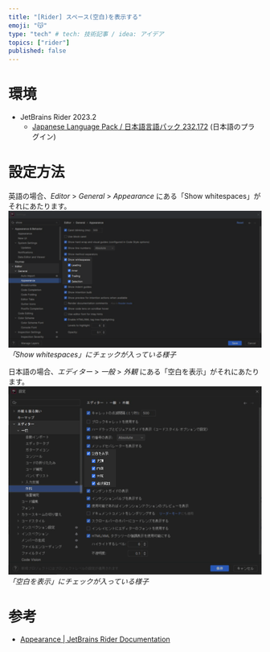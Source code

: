 ```yaml
---
title: "[Rider] スペース(空白)を表示する"
emoji: "😽"
type: "tech" # tech: 技術記事 / idea: アイデア
topics: ["rider"]
published: false
---
```


# 環境
- JetBrains Rider 2023.2
    - [Japanese Language Pack / 日本語言語パック 232.172](https://plugins.jetbrains.com/plugin/13964-japanese-language-pack------/versions/stable/365582) (日本語のプラグイン)



# 設定方法
<!-- textlint-disable jtf-style/4.3.7.山かっこ<> -->
英語の場合、*Editor* > *General* > *Appearance* にある「Show whitespaces」がそれにあたります。
![Editor > General > Appearance](/images/articles/rider-show-whitespace-by-murnana/setting-en.gif)*「Show whitespaces」にチェックが入っている様子*

日本語の場合、*エディター* > *一般* > *外観* にある「空白を表示」がそれにあたります。
![エディター > 一般 > 外観](/images/articles/rider-show-whitespace-by-murnana/setting-jp.gif)*「空白を表示」にチェックが入っている様子*
<!-- textlint-enable jtf-style/4.3.7.山かっこ<> -->



# 参考
- [Appearance | JetBrains Rider Documentation](https://www.jetbrains.com/help/rider/Settings_Editor_Appearance.html)